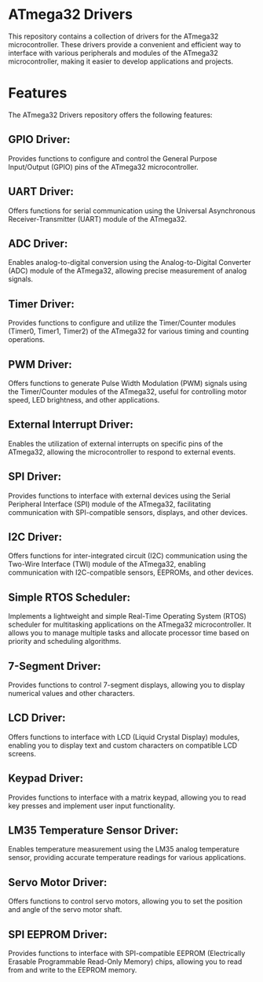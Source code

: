 # ATmega32 Drivers
This repository contains a collection of drivers for the ATmega32 microcontroller. These drivers provide a convenient and efficient way to interface with various peripherals and modules of the ATmega32 microcontroller, making it easier to develop applications and projects.

# Features
The ATmega32 Drivers repository offers the following features:

## GPIO Driver:
Provides functions to configure and control the General Purpose Input/Output (GPIO) pins of the ATmega32 microcontroller.

## UART Driver:
Offers functions for serial communication using the Universal Asynchronous Receiver-Transmitter (UART) module of the ATmega32.

## ADC Driver:
Enables analog-to-digital conversion using the Analog-to-Digital Converter (ADC) module of the ATmega32, allowing precise measurement of analog signals.

## Timer Driver:
Provides functions to configure and utilize the Timer/Counter modules (Timer0, Timer1, Timer2) of the ATmega32 for various timing and counting operations.

## PWM Driver:
Offers functions to generate Pulse Width Modulation (PWM) signals using the Timer/Counter modules of the ATmega32, useful for controlling motor speed, LED brightness, and other applications.

## External Interrupt Driver:
Enables the utilization of external interrupts on specific pins of the ATmega32, allowing the microcontroller to respond to external events.

## SPI Driver:
Provides functions to interface with external devices using the Serial Peripheral Interface (SPI) module of the ATmega32, facilitating communication with SPI-compatible sensors, displays, and other devices.

## I2C Driver:
Offers functions for inter-integrated circuit (I2C) communication using the Two-Wire Interface (TWI) module of the ATmega32, enabling communication with I2C-compatible sensors, EEPROMs, and other devices.

## Simple RTOS Scheduler:
Implements a lightweight and simple Real-Time Operating System (RTOS) scheduler for multitasking applications on the ATmega32 microcontroller. It allows you to manage multiple tasks and allocate processor time based on priority and scheduling algorithms.

## 7-Segment Driver:
Provides functions to control 7-segment displays, allowing you to display numerical values and other characters.

## LCD Driver:
Offers functions to interface with LCD (Liquid Crystal Display) modules, enabling you to display text and custom characters on compatible LCD screens.

## Keypad Driver:
Provides functions to interface with a matrix keypad, allowing you to read key presses and implement user input functionality.

## LM35 Temperature Sensor Driver:
Enables temperature measurement using the LM35 analog temperature sensor, providing accurate temperature readings for various applications.

## Servo Motor Driver:
Offers functions to control servo motors, allowing you to set the position and angle of the servo motor shaft.

## SPI EEPROM Driver:
Provides functions to interface with SPI-compatible EEPROM (Electrically Erasable Programmable Read-Only Memory) chips, allowing you to read from and write to the EEPROM memory.
